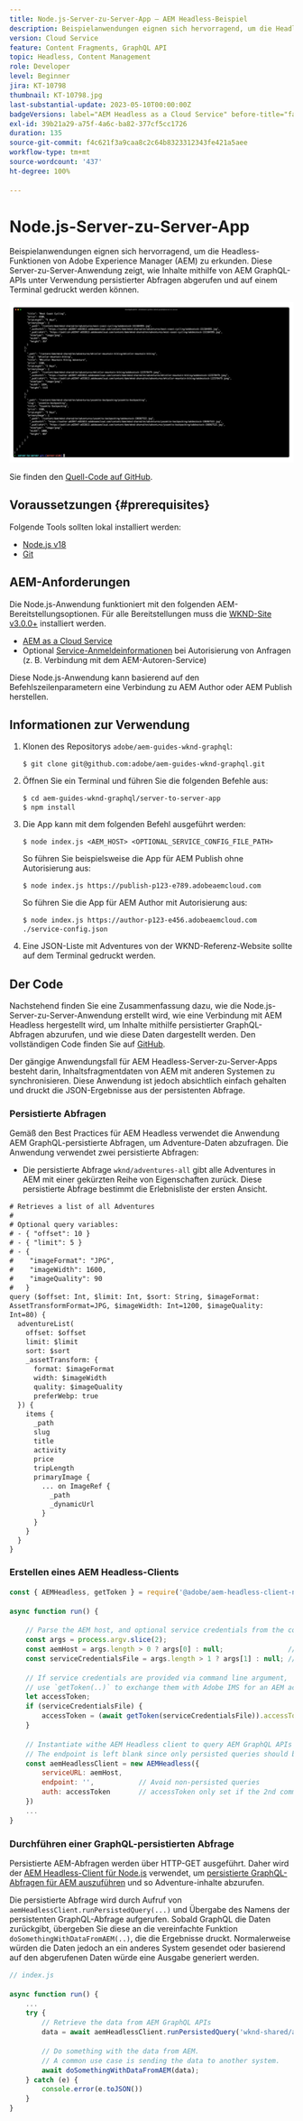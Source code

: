 ```yaml
---
title: Node.js-Server-zu-Server-App – AEM Headless-Beispiel
description: Beispielanwendungen eignen sich hervorragend, um die Headless-Funktionen von Adobe Experience Manager (AEM) zu erkunden. Diese Server-seitige Node.js-Anwendung zeigt, wie Inhalte mithilfe von AEM GraphQL-APIs unter Verwendung persistierter Abfragen abgerufen werden können.
version: Cloud Service
feature: Content Fragments, GraphQL API
topic: Headless, Content Management
role: Developer
level: Beginner
jira: KT-10798
thumbnail: KT-10798.jpg
last-substantial-update: 2023-05-10T00:00:00Z
badgeVersions: label="AEM Headless as a Cloud Service" before-title="false"
exl-id: 39b21a29-a75f-4a6c-ba82-377cf5cc1726
duration: 135
source-git-commit: f4c621f3a9caa8c2c64b8323312343fe421a5aee
workflow-type: tm+mt
source-wordcount: '437'
ht-degree: 100%

---
```


# Node.js-Server-zu-Server-App

Beispielanwendungen eignen sich hervorragend, um die Headless-Funktionen von Adobe Experience Manager (AEM) zu erkunden. Diese Server-zu-Server-Anwendung zeigt, wie Inhalte mithilfe von AEM GraphQL-APIs unter Verwendung persistierter Abfragen abgerufen und auf einem Terminal gedruckt werden können.

![Node.js-Server-zu-Server-App mit AEM Headless](./assets/server-to-server-app/server-to-server-app.png)

Sie finden den [Quell-Code auf GitHub](https://github.com/adobe/aem-guides-wknd-graphql/tree/main/server-to-server).

## Voraussetzungen {#prerequisites}

Folgende Tools sollten lokal installiert werden:

+ [Node.js v18](https://nodejs.org/de)
+ [Git](https://git-scm.com/)

## AEM-Anforderungen

Die Node.js-Anwendung funktioniert mit den folgenden AEM-Bereitstellungsoptionen. Für alle Bereitstellungen muss die [WKND-Site v3.0.0+](https://github.com/adobe/aem-guides-wknd/releases/latest) installiert werden.

+ [AEM as a Cloud Service](https://experienceleague.adobe.com/docs/experience-manager-cloud-service/content/implementing/deploying/overview.html?lang=de)
+ Optional [Service-Anmeldeinformationen](https://experienceleague.adobe.com/docs/experience-manager-cloud-service/content/implementing/developing/generating-access-tokens-for-server-side-apis.html?lang=de) bei Autorisierung von Anfragen (z. B. Verbindung mit dem AEM-Autoren-Service)

Diese Node.js-Anwendung kann basierend auf den Befehlszeilenparametern eine Verbindung zu AEM Author oder AEM Publish herstellen.

## Informationen zur Verwendung

1. Klonen des Repositorys `adobe/aem-guides-wknd-graphql`:

   ```shell
   $ git clone git@github.com:adobe/aem-guides-wknd-graphql.git
   ```

1. Öffnen Sie ein Terminal und führen Sie die folgenden Befehle aus:

   ```shell
   $ cd aem-guides-wknd-graphql/server-to-server-app
   $ npm install
   ```

1. Die App kann mit dem folgenden Befehl ausgeführt werden:

   ```
   $ node index.js <AEM_HOST> <OPTIONAL_SERVICE_CONFIG_FILE_PATH>
   ```

   So führen Sie beispielsweise die App für AEM Publish ohne Autorisierung aus:

   ```shell
   $ node index.js https://publish-p123-e789.adobeaemcloud.com
   ```

   So führen Sie die App für AEM Author mit Autorisierung aus:

   ```shell
   $ node index.js https://author-p123-e456.adobeaemcloud.com ./service-config.json
   ```

1. Eine JSON-Liste mit Adventures von der WKND-Referenz-Website sollte auf dem Terminal gedruckt werden.

## Der Code

Nachstehend finden Sie eine Zusammenfassung dazu, wie die Node.js-Server-zu-Server-Anwendung erstellt wird, wie eine Verbindung mit AEM Headless hergestellt wird, um Inhalte mithilfe persistierter GraphQL-Abfragen abzurufen, und wie diese Daten dargestellt werden. Den vollständigen Code finden Sie auf [GitHub](https://github.com/adobe/aem-guides-wknd-graphql/tree/main/server-to-server).

Der gängige Anwendungsfall für AEM Headless-Server-zu-Server-Apps besteht darin, Inhaltsfragmentdaten von AEM mit anderen Systemen zu synchronisieren. Diese Anwendung ist jedoch absichtlich einfach gehalten und druckt die JSON-Ergebnisse aus der persistenten Abfrage.

### Persistierte Abfragen

Gemäß den Best Practices für AEM Headless verwendet die Anwendung AEM GraphQL-persistierte Abfragen, um Adventure-Daten abzufragen. Die Anwendung verwendet zwei persistierte Abfragen:

+ Die persistierte Abfrage `wknd/adventures-all` gibt alle Adventures in AEM mit einer gekürzten Reihe von Eigenschaften zurück. Diese persistierte Abfrage bestimmt die Erlebnisliste der ersten Ansicht.

```
# Retrieves a list of all Adventures
#
# Optional query variables:
# - { "offset": 10 }
# - { "limit": 5 }
# - { 
#    "imageFormat": "JPG",
#    "imageWidth": 1600,
#    "imageQuality": 90 
#   }
query ($offset: Int, $limit: Int, $sort: String, $imageFormat: AssetTransformFormat=JPG, $imageWidth: Int=1200, $imageQuality: Int=80) {
  adventureList(
    offset: $offset
    limit: $limit
    sort: $sort
    _assetTransform: {
      format: $imageFormat
      width: $imageWidth
      quality: $imageQuality
      preferWebp: true
  }) {
    items {
      _path
      slug
      title
      activity
      price
      tripLength
      primaryImage {
        ... on ImageRef {
          _path
          _dynamicUrl
        }
      }
    }
  }
}
```

### Erstellen eines AEM Headless-Clients

```javascript
const { AEMHeadless, getToken } = require('@adobe/aem-headless-client-nodejs');

async function run() { 

    // Parse the AEM host, and optional service credentials from the command line arguments
    const args = process.argv.slice(2);
    const aemHost = args.length > 0 ? args[0] : null;                // Example: https://author-p123-e456.adobeaemcloud.com
    const serviceCredentialsFile = args.length > 1 ? args[1] : null; // Example: ./service-config.json

    // If service credentials are provided via command line argument,
    // use `getToken(..)` to exchange them with Adobe IMS for an AEM access token 
    let accessToken;
    if (serviceCredentialsFile) {
        accessToken = (await getToken(serviceCredentialsFile)).accessToken;
    }

    // Instantiate withe AEM Headless client to query AEM GraphQL APIs
    // The endpoint is left blank since only persisted queries should be used to query AEM's GraphQL APIs
    const aemHeadlessClient = new AEMHeadless({
        serviceURL: aemHost,
        endpoint: '',           // Avoid non-persisted queries
        auth: accessToken       // accessToken only set if the 2nd command line parameter is set
    })
    ...
}
```


### Durchführen einer GraphQL-persistierten Abfrage

Persistierte AEM-Abfragen werden über HTTP-GET ausgeführt. Daher wird der [AEM Headless-Client für Node.js](https://github.com/adobe/aem-headless-client-nodejs) verwendet, um [persistierte GraphQL-Abfragen für AEM auszuführen](https://github.com/adobe/aem-headless-client-nodejs#within-asyncawait) und so Adventure-inhalte abzurufen.

Die persistierte Abfrage wird durch Aufruf von `aemHeadlessClient.runPersistedQuery(...)` und Übergabe des Namens der persistenten GraphQL-Abfrage aufgerufen. Sobald GraphQL die Daten zurückgibt, übergeben Sie diese an die vereinfachte Funktion `doSomethingWithDataFromAEM(..)`, die die Ergebnisse druckt. Normalerweise würden die Daten jedoch an ein anderes System gesendet oder basierend auf den abgerufenen Daten würde eine Ausgabe generiert werden.

```js
// index.js

async function run() { 
    ...
    try {
        // Retrieve the data from AEM GraphQL APIs
        data = await aemHeadlessClient.runPersistedQuery('wknd-shared/adventures-all')
        
        // Do something with the data from AEM. 
        // A common use case is sending the data to another system.
        await doSomethingWithDataFromAEM(data);
    } catch (e) {
        console.error(e.toJSON())
    }
}
```
